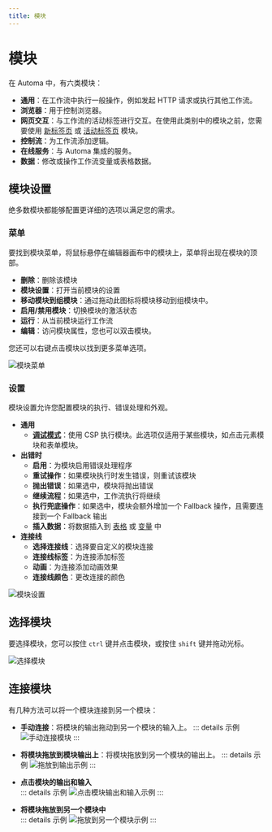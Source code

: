 ```yaml
---
title: 模块
---
```


# 模块
在 Automa 中，有六类模块：
- **通用**：在工作流中执行一般操作，例如发起 HTTP 请求或执行其他工作流。
- **浏览器**：用于控制浏览器。
- **网页交互**：与工作流的活动标签进行交互。在使用此类别中的模块之前，您需要使用 [新标签页](../blocks/new-tab.md) 或 [活动标签页](../blocks/active-tab.md) 模块。
- **控制流**：为工作流添加逻辑。
- **在线服务**：与 Automa 集成的服务。
- **数据**：修改或操作工作流变量或表格数据。

## 模块设置
绝多数模块都能够配置更详细的选项以满足您的需求。

### 菜单
要找到模块菜单，将鼠标悬停在编辑器画布中的模块上，菜单将出现在模块的顶部。

- **删除**：删除该模块
- **模块设置**：打开当前模块的设置
- **移动模块到组模块**：通过拖动此图标将模块移动到组模块中。
- **启用/禁用模块**：切换模块的激活状态
- **运行**：从当前模块运行工作流
- **编辑**：访问模块属性，您也可以双击模块。

您还可以右键点击模块以找到更多菜单选项。

![模块菜单](https://s3.ap-southeast-1.amazonaws.com/automa-pub/i/2024/12/03/10kcio-2k.gif)

### 设置
模块设置允许您配置模块的执行、错误处理和外观。

- **通用**
  - [**调试模式**](./debug-mode.md)：使用 CSP 执行模块。此选项仅适用于某些模块，如点击元素模块和表单模块。
- **出错时**
  - **启用**：为模块启用错误处理程序
  - **重试操作**：如果模块执行时发生错误，则重试该模块
  - **抛出错误**：如果选中，模块将抛出错误
  - **继续流程**：如果选中，工作流执行将继续
  - **执行兜底操作**：如果选中，模块会额外增加一个 Fallback 操作，且需要连接到一个 Fallback 输出
  - **插入数据**：将数据插入到 [表格](./table.md) 或 [变量](./variables.md) 中
- **连接线**
  - **选择连接线**：选择要自定义的模块连接
  - **连接线标签**：为连接添加标签
  - **动画**：为连接添加动画效果
  - **连接线颜色**：更改连接的颜色

![模块设置](https://s3.ap-southeast-1.amazonaws.com/automa-pub/i/2024/12/03/10l5v4-kd.gif)

## 选择模块
要选择模块，您可以按住 `ctrl` 键并点击模块，或按住 `shift` 键并拖动光标。

![选择模块](https://s3.ap-southeast-1.amazonaws.com/automa-pub/i/2024/12/03/10lwcw-lg.gif)

## 连接模块
有几种方法可以将一个模块连接到另一个模块：

- **手动连接**：将模块的输出拖动到另一个模块的输入上。
::: details 示例
![手动连接模块](https://s3.ap-southeast-1.amazonaws.com/automa-pub/i/2024/12/03/10mskl-d5.gif)
:::

- **将模块拖放到模块输出上**：将模块拖放到另一个模块的输出上。
::: details 示例
![拖放到输出示例](https://s3.ap-southeast-1.amazonaws.com/automa-pub/i/2024/12/03/10nh08-dj.gif)
:::

- **点击模块的输出和输入** <br>
::: details 示例
![点击模块输出和输入示例](https://s3.ap-southeast-1.amazonaws.com/automa-pub/i/2024/12/03/10o2f3-nj.gif)
:::

- **将模块拖放到另一个模块中** <br>
::: details 示例
![拖放到另一个模块示例](https://s3.ap-southeast-1.amazonaws.com/automa-pub/i/2024/12/03/10olmr-yk.gif)
:::